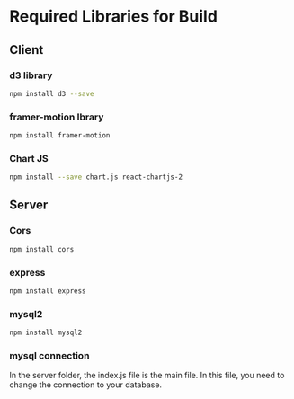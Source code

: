 # Required Libraries for Build

## Client

### d3 library

```bash
npm install d3 --save
```

### framer-motion lbrary

```bash
npm install framer-motion
```

### Chart JS

```bash
npm install --save chart.js react-chartjs-2
```

## Server

### Cors

```bash
npm install cors
```

### express

```bash
npm install express
```

### mysql2

```bash
npm install mysql2
```

### mysql connection

In the server folder, the index.js file is the main file. In this file, you need to change the connection to your database.
